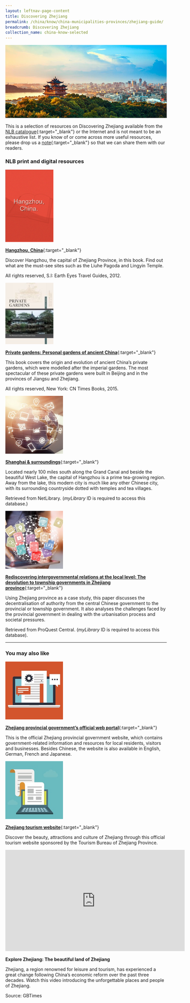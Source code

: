 ```yaml
---
layout: leftnav-page-content
title: Discovering Zhejiang
permalink: /china/know/china-municipalities-provinces/zhejiang-guide/
breadcrumb: Discovering Zhejiang
collection_name: china-know-selected
---
```


<img src="\images\china-selected\zhejiang-guide.jpg" alt="zhejiang guide banner" style="width:800px;" />

This is a selection of resources on Discovering Zhejiang available from the [NLB catalogue](http://catalogue.nlb.gov.sg/){:target="_blank"} or the Internet and is not meant to be an exhaustive list. If you know of or come across more useful resources, please drop us a [note](mailto:ref@nlb.gov.sg){:target="_blank"} so that we can share them with our readers.

### **NLB print and digital resources**

<img src="/images/book-covers/Hangzhou-China.png" style="width:150px;" />

[**Hangzhou, China**](http://eservice.nlb.gov.sg/item_holding.aspx?bid=14648493){:target="_blank"}

Discover Hangzhou, the capital of Zhejiang Province, in this book. Find out what are the must-see sites such as the Liuhe Pagoda and Lingyin Temple.

All rights reserved, S.I: Earth Eyes Travel Guides, 2012.

<img src="/images/book-covers/Private-gardens-Personal-gardens-of-ancient-China.jpg" style="width:150px;" />

[**Private gardens: Personal gardens of ancient China**](http://eservice.nlb.gov.sg/item_holding.aspx?bid=201684246){:target="_blank"}

This book covers the origin and evolution of ancient China’s private gardens, which were modelled after the imperial gardens. The most spectacular of these private gardens were built in Beijing and in the provinces of Jiangsu and Zhejiang.

All rights reserved, New York: CN Times Books, 2015.

<img src="/images/resources/Database 1.jpg" style="width:180px;" />

[**Shanghai & surroundings**](http://eresources.nlb.gov.sg/Main/Browse?startsWith=N){:target="_blank"}

Located nearly 100 miles south along the Grand Canal and beside the beautiful West Lake, the capital of Hangzhou is a prime tea-growing region. Away from the lake, this modern city is much like any other Chinese city, with its surrounding countryside dotted with temples and tea villages.

Retrieved from NetLibrary. (*myLibrary* ID is required to access this database.)

<img src="/images/resources/Database 3.jpg" style="width:180px;" />

[**Rediscovering intergovernmental relations at the local level: The devolution to township governments in Zhejiang province**](http://eresources.nlb.gov.sg/Main/Browse?startsWith=P){:target="_blank"}

Using Zhejiang province as a case study, this paper discusses the decentralisation of authority from the central Chinese government to the provincial or township government. It also analyses the challenges faced by the provincial government in dealing with the urbanisation process and societal pressures.

Retrieved from ProQuest Central. (*myLibrary* ID is required to access this database).

---

### **You may also like**

<img src="/images/resources/Article 4.jpg" style="width:180px;" />

[**Zhejiang provincial government’s official web portal**](http://english.zj.gov.cn/){:target="_blank"}

This is the official Zhejiang provincial government website, which contains government-related information and resources for local residents, visitors and businesses. Besides Chinese, the website is also available in English, German, French and Japanese.

<img src="/images/resources/Article 1.jpg" style="width:180px;" />

[**Zhejiang tourism website**](http://en.tourzj.com/about-us/){:target="_blank"}

Discover the beauty, attractions and culture of Zhejiang through this official tourism website sponsored by the Tourism Bureau of Zhejiang Province.

<div class="bp-youtube">
<iframe width="560" height="315" src="https://www.youtube.com/embed/uQEX7lTKPVY" frameborder="0" allow="accelerometer; autoplay; encrypted-media; gyroscope; picture-in-picture" allowfullscreen></iframe>
</div>

**Explore Zhejiang: The beautiful land of Zhejiang**

Zhejiang, a region renowned for leisure and tourism, has experienced a great change following China’s economic reform over the past three decades. Watch this video introducing the unforgettable places and people of Zhejiang.

Source: GBTimes